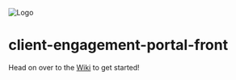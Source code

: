 ![Logo](https://cdn.discordapp.com/attachments/760248108495274024/778004613910888458/RevatureWithText.png)
# client-engagement-portal-front
Head on over to the [Wiki](https://github.com/revaturelabs/client-engagement-portal-front/wiki) to get started!